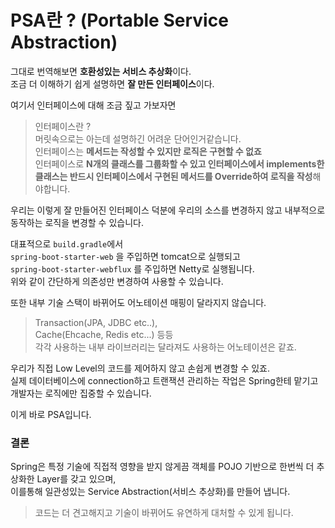 # PSA란 ? (Portable Service Abstraction)
그대로 번역해보면 **호환성있는 서비스 추상화**이다.  
조금 더 이해하기 쉽게 설명하면 **잘 만든 인터페이스**이다.  

여기서 인터페이스에 대해 조금 짚고 가보자면
> 인터페이스란 ?  
머릿속으로는 아는데 설명하긴 어려운 단어인거같습니다.  
인터페이스는 **메서드는 작성할 수 있지만 로직은 구현할 수 없죠**  
인터페이스로 **N개의 클래스를 그룹화할 수 있고 인터페이스에서 implements한 클래스는 반드시 인터페이스에서 구현된 메서드를 Override하여 로직을 작성**해야합니다.

우리는 이렇게 잘 만들어진 인터페이스 덕분에 우리의 소스를 변경하지 않고 내부적으로 동작하는 로직을 변경할 수 있습니다.

대표적으로 `build.gradle`에서  
`spring-boot-starter-web` 을 주입하면 tomcat으로 실행되고  
`spring-boot-starter-webflux` 를 주입하면 Netty로 실행됩니다.  
위와 같이 간단하게 의존성만 변경하여 사용할 수 있습니다.  

또한 내부 기술 스택이 바뀌어도 어노테이션 매핑이 달라지지 않습니다.  
> Transaction(JPA, JDBC etc..),  
> Cache(Ehcache, Redis etc...) 등등  
> 각각 사용하는 내부 라이브러리는 달라져도 사용하는 어노테이션은 같죠.

우리가 직접 Low Level의 코드를 제어하지 않고 손쉽게 변경할 수 있죠.  
실제 데이터베이스에 connection하고 트랜잭션 관리하는 작업은 Spring한테 맡기고 개발자는 로직에만 집중할 수 있습니다.  

이게 바로 PSA입니다.

### 결론
Spring은 특정 기술에 직접적 영향을 받지 않게끔 객체를 POJO 기반으로 한번씩 더 추상화한 Layer를 갖고 있으며,  
이를통해 일관성있는 Service Abstraction(서비스 추상화)를 만들어 냅니다.
> 코드는 더 견고해지고 기술이 바뀌어도 유연하게 대처할 수 있게 됩니다.
